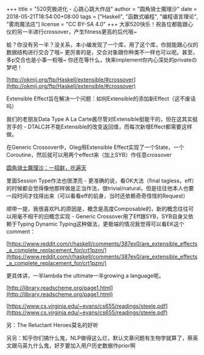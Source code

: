 +++
title = "520究极进化 - 心跳心跳大作战"
author = "圆角骑士魔理沙"
date = 2018-05-21T18:54:00+08:00
tags = ["Haskell", "函数式编程", "编程语言理论", "雾雨魔法店"]
license = "CC BY-SA 4.0"
+++
大家520快乐！祝各位都能跟心仪的另一半进行crossover，产生fitness更高的后代哦~

  


蛤？你没有另一半？没关系，本小编发现了一个库，用了这个库，你就能跟心仪的数据结构进行交合了哦~ 更厉害的是，交合对象跟你种类不一样也可以呢。甚至，多p交合也是小事一桩哦~ 你还在等什么，快来implement你内心深处的privateの梦吧！

  


[http://okmij.org/ftp/Haskell/extensible/#crossover](http://okmij.org/ftp/Haskell/extensible/#crossover)

  


Extensible Effect旨在解决一个问题：如何Extensible的添加新Effect（这不废话吗）

  


我们的老朋友Data Type A La Carte酱尽管对Extensible挺能干的，但在这其实挺苦手的 - DTALC并不能Extensible的改变返回值，而每次新增Effect都需要这样做。

  


在Generic Crossover中，Oleg用Extensible Effect实现了一个State，一个Coroutine，然后就可以用两个effect来（加上SYB）作任意crossover

  


[圆角骑士魔理沙：一招鲜，吃遍天](../32677377)

  


里面Session Type作法也很漂亮 - 更准确的说，看OK大法（final tagless，eff）的时候都会觉得像他那样做是正当作法，很trivial/natural，但是往往他本人也要一段时间才找得出来（可以看看eff的前身，当时还依赖奇奇怪怪的Request）

  


顺带一提，我很喜欢PL的原因是，概念是高度Composable的，新的概念往往可以用毫不相干的旧概念实现 - Generic Crossover用了Eff跟SYB，SYB自身又依赖于Typing Dynamic Typing这种做法，更极端的情况我觉得可以看EK这个comment：

[https://www.reddit.com/r/haskell/comments/387ex0/are_extensible_effects_a_complete_replacement_for/crt1pzm/](https://www.reddit.com/r/haskell/comments/387ex0/are_extensible_effects_a_complete_replacement_for/crt1pzm/)

更具体讲，一半lambda the ultimate一半growing a language呢。

[http://library.readscheme.org/page1.html](http://library.readscheme.org/page1.html)

[https://www.cs.virginia.edu/~evans/cs655/readings/steele.pdf](https://www.cs.virginia.edu/~evans/cs655/readings/steele.pdf)

另：The Reluctant Heroes莫名的好听

  


另另：知乎你们搞什么鬼，NLP做得这么烂，默认文章问题有生物学就算了，蔡英文跟马英九什么鬼，好歹要加入用户历史数据作prior啊
